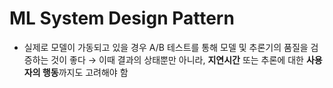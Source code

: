# ML System Design Pattern

- 실제로 모델이 가동되고 있을 경우 A/B 테스트를 통해 모델 및 추론기의 품질을 검증하는 것이 좋다
→ 이때 결과의 상태뿐만 아니라, **지연시간** 또는 추론에 대한 **사용자의 행동**까지도 고려해야 함